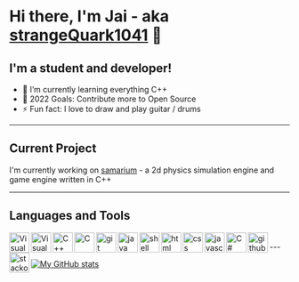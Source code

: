 # Hi there, I'm Jai - aka [strangeQuark1041][github] 👋 

## I'm a student and developer!

- 🌱 I’m currently learning everything C++
- 🥅 2022 Goals: Contribute more to Open Source
- ⚡ Fun fact: I love to draw and play guitar / drums

 ---

## Current Project

I'm currently working on [samarium](https://github.com/strangeQuark1041/samarium) - a 2d physics simulation engine and game engine written in C++

 ---

## Languages and Tools
<img align="left" width="36px" alt="Visual Studio" src="https://img.icons8.com/color/48/000000/visual-studio-2019.png"/>
<img align="left" width="36px" alt="Visual Studio Code" src="https://img.icons8.com/fluency/48/000000/visual-studio-code-2019.png"/>
<img align="left" width="36px" alt="C++" src="https://img.icons8.com/color/48/000000/c-plus-plus-logo.png"/>
<img align="left" width="36px" alt="C" src="https://img.icons8.com/color/48/000000/c-programming.png"/>
<img align="left" width="36px" alt="git" src="https://img.icons8.com/color/48/000000/git.png"/>
<img align="left" width="36px" alt="java" src="https://img.icons8.com/color/48/000000/java-coffee-cup-logo--v1.png"/>
<img align="left" width="36px" alt="shell" src="https://img.icons8.com/doodle/48/000000/console--v2.png"/>
<img align="left" width="36px" alt="html" src="https://img.icons8.com/color/48/000000/html-5--v1.png"/>
<img align="left" width="36px" alt="css" src="https://img.icons8.com/color/50/000000/css3.png"/>
<img align="left" width="36px" alt="javascript" src="https://img.icons8.com/color/48/000000/javascript--v1.png"/>
<img align="left" width="36px" alt="C#" src="https://img.icons8.com/color/48/000000/c-sharp-logo.png"/>
<img align="left" width="36px" alt="github" src="https://img.icons8.com/material-sharp/48/000000/github.png"/>
<img align="left" width="36px" alt="stackoverflow" src="https://img.icons8.com/color/48/000000/stackoverflow.png"/>

<br/>
---

[![My GitHub stats](https://github-readme-stats.vercel.app/api?username=strangeQuark1041&hide=contribs,issues&count_private=true&theme=radical&border_radius=10&bg_color=0,120a2b,2F0743)](https://github.com/anuraghazra/github-readme-stats)

[github]: https://github.com/strangeQuark1041
